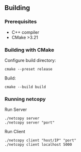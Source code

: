 ## Building

### Prerequisites
- C++ compiler
- CMake >3.21

### Building with CMake
Configure build directory:
```
cmake --preset release
```

Build:
```
cmake --build build
```

### Running netcopy
Run Server 
```
./netcopy server
./netcopy server "port"
```

Run Client
```
./netcopy client "host/IP" "port"
./netcopy client localhost 5000
```
